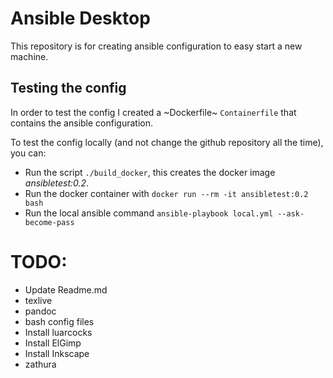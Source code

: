 # Ansible Desktop

This repository is for creating ansible configuration to easy start a new machine.

## Testing the config

In order to test the config I created a ~Dockerfile~ `Containerfile` that contains the ansible configuration.

To test the config locally (and not change the github repository all the time), you can:

- Run the script `./build_docker`, this creates the docker image *ansibletest:0.2*.
- Run the docker container with `docker run --rm -it ansibletest:0.2 bash`
- Run the local ansible command `ansible-playbook local.yml --ask-become-pass`


# TODO:

* Update Readme.md
* texlive
* pandoc
* bash config files
* Install luarcocks
* Install ElGimp
* Install Inkscape
* zathura
